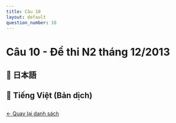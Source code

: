 ```yaml
---
title: Câu 10
layout: default
question_number: 10
---
```


# Câu 10 - Đề thi N2 tháng 12/2013
## 📖 日本語

## 📘 Tiếng Việt (Bản dịch)

<div style="margin-top: 2em;">
  <a href="/exam/n2/2013/">← Quay lại danh sách</a>
</div>